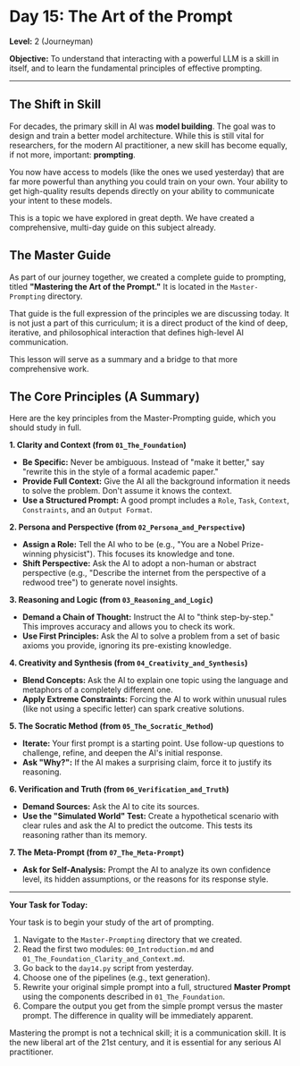 # Day 15: The Art of the Prompt

**Level:** 2 (Journeyman)

**Objective:** To understand that interacting with a powerful LLM is a skill in itself, and to learn the fundamental principles of effective prompting.

---

## The Shift in Skill

For decades, the primary skill in AI was **model building**. The goal was to design and train a better model architecture. While this is still vital for researchers, for the modern AI practitioner, a new skill has become equally, if not more, important: **prompting**.

You now have access to models (like the ones we used yesterday) that are far more powerful than anything you could train on your own. Your ability to get high-quality results depends directly on your ability to communicate your intent to these models.

This is a topic we have explored in great depth. We have created a comprehensive, multi-day guide on this subject already.

## The Master Guide

As part of our journey together, we created a complete guide to prompting, titled **"Mastering the Art of the Prompt."** It is located in the `Master-Prompting` directory.

That guide is the full expression of the principles we are discussing today. It is not just a part of this curriculum; it is a direct product of the kind of deep, iterative, and philosophical interaction that defines high-level AI communication.

This lesson will serve as a summary and a bridge to that more comprehensive work.

## The Core Principles (A Summary)

Here are the key principles from the Master-Prompting guide, which you should study in full.

**1. Clarity and Context (from `01_The_Foundation`)**
*   **Be Specific:** Never be ambiguous. Instead of "make it better," say "rewrite this in the style of a formal academic paper."
*   **Provide Full Context:** Give the AI all the background information it needs to solve the problem. Don't assume it knows the context.
*   **Use a Structured Prompt:** A good prompt includes a `Role`, `Task`, `Context`, `Constraints`, and an `Output Format`.

**2. Persona and Perspective (from `02_Persona_and_Perspective`)**
*   **Assign a Role:** Tell the AI who to be (e.g., "You are a Nobel Prize-winning physicist"). This focuses its knowledge and tone.
*   **Shift Perspective:** Ask the AI to adopt a non-human or abstract perspective (e.g., "Describe the internet from the perspective of a redwood tree") to generate novel insights.

**3. Reasoning and Logic (from `03_Reasoning_and_Logic`)**
*   **Demand a Chain of Thought:** Instruct the AI to "think step-by-step." This improves accuracy and allows you to check its work.
*   **Use First Principles:** Ask the AI to solve a problem from a set of basic axioms you provide, ignoring its pre-existing knowledge.

**4. Creativity and Synthesis (from `04_Creativity_and_Synthesis`)**
*   **Blend Concepts:** Ask the AI to explain one topic using the language and metaphors of a completely different one.
*   **Apply Extreme Constraints:** Forcing the AI to work within unusual rules (like not using a specific letter) can spark creative solutions.

**5. The Socratic Method (from `05_The_Socratic_Method`)**
*   **Iterate:** Your first prompt is a starting point. Use follow-up questions to challenge, refine, and deepen the AI's initial response.
*   **Ask "Why?":** If the AI makes a surprising claim, force it to justify its reasoning.

**6. Verification and Truth (from `06_Verification_and_Truth`)**
*   **Demand Sources:** Ask the AI to cite its sources.
*   **Use the "Simulated World" Test:** Create a hypothetical scenario with clear rules and ask the AI to predict the outcome. This tests its reasoning rather than its memory.

**7. The Meta-Prompt (from `07_The_Meta-Prompt`)**
*   **Ask for Self-Analysis:** Prompt the AI to analyze its own confidence level, its hidden assumptions, or the reasons for its response style.

---

**Your Task for Today:**

Your task is to begin your study of the art of prompting.

1.  Navigate to the `Master-Prompting` directory that we created.
2.  Read the first two modules: `00_Introduction.md` and `01_The_Foundation_Clarity_and_Context.md`.
3.  Go back to the `day14.py` script from yesterday.
4.  Choose one of the pipelines (e.g., text generation).
5.  Rewrite your original simple prompt into a full, structured **Master Prompt** using the components described in `01_The_Foundation`.
6.  Compare the output you get from the simple prompt versus the master prompt. The difference in quality will be immediately apparent.

Mastering the prompt is not a technical skill; it is a communication skill. It is the new liberal art of the 21st century, and it is essential for any serious AI practitioner.
